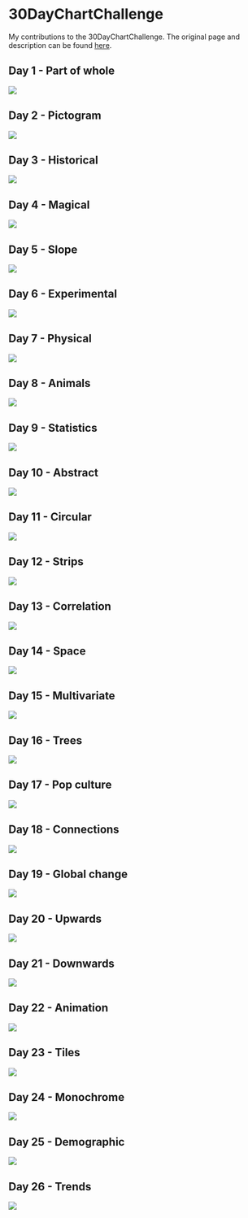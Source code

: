 # 30DayChartChallenge
 
My contributions to the 30DayChartChallenge. The original page and description can be found [here](https://github.com/Z3tt/30DayChartChallenge_Collection2021).

## Day 1 - Part of whole

![](day01_part_of_whole/plot.png)

## Day 2 - Pictogram

![](day02_pictogram/plot.png)

## Day 3 - Historical

![](day03_historical/plot.png)

## Day 4 - Magical

![](day04_magical/plot.png)

## Day 5 - Slope

![](day05_slope/plot.png)

## Day 6 - Experimental

![](day06_experimental/plot.png)

## Day 7 - Physical

![](day07_physical/plot.png)

## Day 8 - Animals

![](day08_animals/plot.png)

## Day 9 - Statistics

![](day09_statistics/plot.png)

## Day 10 - Abstract

![](day10_abstract/plot.png)

## Day 11 - Circular

![](day11_circular/plot.png)

## Day 12 - Strips

![](day12_strip/plot.png)

## Day 13 - Correlation

![](day13_correlation/plot.png)

## Day 14 - Space

![](day14_space/plot.png)

## Day 15 - Multivariate

![](day15_multivariate/plot.png)

## Day 16 - Trees

![](day16_trees/plot.png)

## Day 17 - Pop culture

![](day17_pop_culture/plot.png)

## Day 18 - Connections

![](day18_connections/plot.png)

## Day 19 - Global change

![](day19_global_change/plot.png)

## Day 20 - Upwards

![](day20_upwards/plot.png)

## Day 21 - Downwards

![](day21_downwards/plot.png)

## Day 22 - Animation

![](day22_animation/plot.gif)

## Day 23 - Tiles

![](day23_tiles/plot.png)

## Day 24 - Monochrome

![](day24_monochrome/plot.png)

## Day 25 - Demographic

![](day25_demographic/plot.png)

## Day 26 - Trends

![](day26_trends/plot.png)
